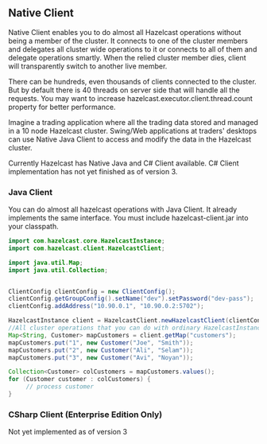 

## Native Client

Native Client enables you to do almost all Hazelcast operations without being a member of the cluster. It connects to one of the cluster members and delegates all cluster wide operations to it or connects to all of them and delegate operations smartly. When the relied cluster member dies, client will transparently switch to another live member.

There can be hundreds, even thousands of clients connected to the cluster. But by default there is 40 threads on server side that will handle all the requests. You may want to increase hazelcast.executor.client.thread.count property for better performance.

Imagine a trading application where all the trading data stored and managed in a 10 node Hazelcast cluster. Swing/Web applications at traders' desktops can use Native Java Client to access and modify the data in the Hazelcast cluster.

Currently Hazelcast has Native Java and C\# Client available. C\# Client implementation has not yet finished as of version 3.

### Java Client

You can do almost all hazelcast operations with Java Client. It already implements the same interface. You must include hazelcast-client.jar into your classpath.

```java
import com.hazelcast.core.HazelcastInstance;
import com.hazelcast.client.HazelcastClient;

import java.util.Map;
import java.util.Collection;


ClientConfig clientConfig = new ClientConfig();
clientConfig.getGroupConfig().setName("dev").setPassword("dev-pass");
clientConfig.addAddress("10.90.0.1", "10.90.0.2:5702");

HazelcastInstance client = HazelcastClient.newHazelcastClient(clientConfig);
//All cluster operations that you can do with ordinary HazelcastInstance
Map<String, Customer> mapCustomers = client.getMap("customers");
mapCustomers.put("1", new Customer("Joe", "Smith"));
mapCustomers.put("2", new Customer("Ali", "Selam"));
mapCustomers.put("3", new Customer("Avi", "Noyan"));

Collection<Customer> colCustomers = mapCustomers.values();
for (Customer customer : colCustomers) {
     // process customer
}
```

### CSharp Client (Enterprise Edition Only)

Not yet implemented as of version 3
